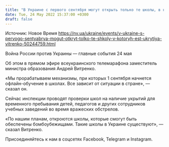 ```yaml
---
title: "В Украине с первого сентября могут открыть только те школы, в которых есть укрытия — Витренко"
date: Tue, 24 May 2022 15:37:00 +0300
draft: false
---
```

Источник: Новое Время https://nv.ua/ukraine/events/v-ukraine-s-pervogo-sentyabrya-mogut-otkryt-tolko-te-shkoly-v-kotoryh-est-ukrytiya-vitrenko-50244759.html


Война России против Украины — главные события 24 мая

 Об этом в прямом эфире всеукраинского телемарафона заместитель министра образования Андрей Витренко.

«Мы прорабатываем механизмы, при которых 1 сентября начнется офлайн-обучение в школах. Все зависит от ситуации в стране», — сказал он.

Сейчас инспекции проводят проверки школ на наличие укрытий для временного пребывания детей, педагогов и других сотрудников учебных заведений во время вражеских обстрелов.

«По нашим планам, откроются школы, которые смогут быть обеспечены бомбоубежищами. Такие школы в Украине существуют», — сказал Витренко.

Присоединяйтесь к нам в соцсетях Facebook, Telegram и Instagram.
